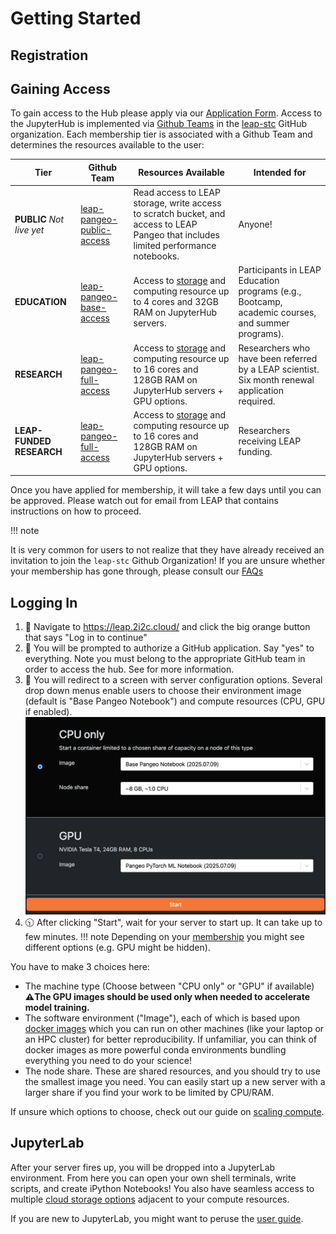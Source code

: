 # Getting Started

## Registration

## Gaining Access

To gain access to the Hub please apply via our [Application Form](https://forms.gle/RpeaMZh5btTdZtzu8). Access to the JupyterHub is implemented via [Github Teams](https://docs.github.com/en/organizations/organizing-members-into-teams/about-teams) in the [leap-stc](https://github.com/orgs/leap-stc/teams) GitHub organization. Each membership tier is associated with a Github Team and determines the resources available to the user:

| Tier                      | Github Team                                                                                   | Resources Available                                                                                                                            | Intended for                                                                                     |
| ------------------------- | --------------------------------------------------------------------------------------------- | ---------------------------------------------------------------------------------------------------------------------------------------------- | ------------------------------------------------------------------------------------------------ |
| **PUBLIC** *Not live yet* | [leap-pangeo-public-access](https://github.com/orgs/leap-stc/teams/leap-pangeo-public-access) | Read access to LEAP storage, write access to scratch bucket, and access to LEAP Pangeo that includes limited performance notebooks.            | Anyone!                                                                                          |
| **EDUCATION**             | [leap-pangeo-base-access](https://github.com/orgs/leap-stc/teams/leap-pangeo-base-access)     | Access to [storage](reference.infrastructure.buckets) and computing resource up to 4 cores and 32GB RAM on JupyterHub servers.                 | Participants in LEAP Education programs (e.g., Bootcamp, academic courses, and summer programs). |
| **RESEARCH**              | [leap-pangeo-full-access](https://github.com/orgs/leap-stc/teams/leap-pangeo-full-access)     | Access to [storage](reference.infrastructure.buckets) and computing resource up to 16 cores and 128GB RAM on JupyterHub servers + GPU options. | Researchers who have been referred by a LEAP scientist. Six month renewal application required.  |
| **LEAP-FUNDED RESEARCH**  | [leap-pangeo-full-access](https://github.com/orgs/leap-stc/teams/leap-pangeo-full-access)     | Access to [storage](reference.infrastructure.buckets) and computing resource up to 16 cores and 128GB RAM on JupyterHub servers + GPU options. | Researchers receiving LEAP funding.                                                              |

Once you have applied for membership, it will take a few days until you can be approved. Please watch out for email from LEAP that contains instructions on how to proceed.

!!! note

It is very common for users to not realize that they have already received an invitation to join the `leap-stc` Github Organization! If you are unsure whether your membership has gone through, please consult our [FAQs](../technical-reference/faqs.md)

## Logging In

1. 👀 Navigate to <https://leap.2i2c.cloud/> and click the big orange button that says "Log in to continue"
1. 🔐 You will be prompted to authorize a GitHub application. Say "yes" to everything.
    Note you must belong to the appropriate GitHub team in order to access the hub.
    See [](reference.membership.team-resources) for more information.
1. 📠 You will redirect to a screen with server configuration options. Several drop down menus enable users to choose their environment image (default is "Base Pangeo Notebook") and compute resources (CPU, GPU if enabled).
    ![Server Options](../assets/hub_menu.png)
1. 🕥 After clicking "Start", wait for your server to start up. It can take up to few minutes.
    !!! note
    Depending on your [membership](reference.membership.tiers) you might see different options (e.g. GPU might be hidden).

You have to make 3 choices here:

- The machine type (Choose between "CPU only" or "GPU" if available)
    **⚠️The GPU images should be used only when needed to accelerate model training.**
- The software environment ("Image"), each of which is based upon [docker images](https://www.digitalocean.com/community/tutorials/the-docker-ecosystem-an-introduction-to-common-components) which you can run on other machines (like your laptop or an HPC cluster) for better reproducibility. If unfamiliar, you can think of docker images as more powerful conda environments bundling everything you need to do your science!
- The node share. These are shared resources, and you should try to use the smallest image you need. You can easily start up a new server with a larger share if you find your work to be limited by CPU/RAM.

If unsure which options to choose, check out our guide on [scaling compute](../compute/compute_scaling.md).

## JupyterLab

After your server fires up, you will be dropped into a JupyterLab environment. From here you can open your own shell terminals, write scripts, and create iPython Notebooks! You also have seamless access to multiple [cloud storage options](../data/data_locations.md) adjacent to your compute resources.

If you are new to JupyterLab, you might want to peruse the [user guide](https://jupyterlab.readthedocs.io/en/stable/user/interface.html).
